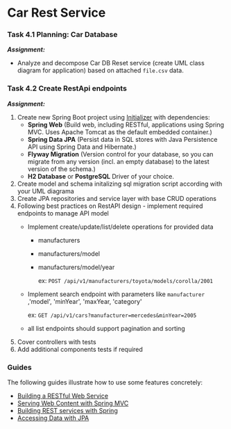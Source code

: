 # Car Rest Service

### Task 4.1 Planning: Car Database

**_Assignment:_**

 * Analyze and decompose Car DB Reset service  (create UML class diagram for application) based on attached `file.csv` data.


### Task 4.2 Create RestApi endpoints

**_Assignment:_**

1. Create new Spring Boot project using [Initializer](https://start.spring.io/) with dependencies:
   - **Spring Web** (Build web, including RESTful, applications using Spring MVC. Uses Apache Tomcat as the default embedded container.)
   - **Spring Data JPA** (Persist data in SQL stores with Java Persistence API using Spring Data and Hibernate.)
   - **Flyway Migration** (Version control for your database, so you can migrate from any version (incl. an empty database) to the latest version of the schema.)
   - **H2 Database** or **PostgreSQL** Driver of your choice.
2. Create model and schema initalizing sql migration script according with your UML diagrama
3. Create JPA repositories and service layer with base CRUD operations
4. Following best practices on RestAPI design - implement required endpoints to manage API model
    - Implement create/update/list/delete operations for provided data
      - manufacturers
      - manufacturers/model
      - manufacturers/model/year

        ex: `POST /api/v1/manufacturers/toyota/models/corolla/2001`
    - Implement search endpoint with parameters like `manufacturer` ,'model', 'minYear', 'maxYear, 'category'
      
      ex: `GET /api/v1/cars?manufacturer=mercedes&minYear=2005`
    - all list endpoints should support pagination and sorting
5. Cover controllers with tests
6. Add additional components tests if required





### Guides

The following guides illustrate how to use some features concretely:

* [Building a RESTful Web Service](https://spring.io/guides/gs/rest-service/)
* [Serving Web Content with Spring MVC](https://spring.io/guides/gs/serving-web-content/)
* [Building REST services with Spring](https://spring.io/guides/tutorials/rest/)
* [Accessing Data with JPA](https://spring.io/guides/gs/accessing-data-jpa/)

